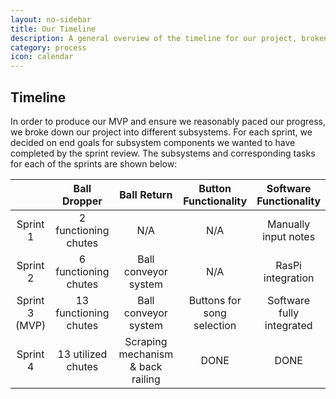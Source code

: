 ```yaml
---
layout: no-sidebar
title: Our Timeline
description: A general overview of the timeline for our project, broken down into sprints.
category: process
icon: calendar
---
```


## Timeline

In order to produce our MVP and ensure we reasonably paced our progress, we broke down our project into different subsystems. For each sprint, we decided on end goals for subsystem components we wanted to have completed by the sprint review. The subsystems and corresponding tasks for each of the sprints are shown below:

| | **Ball Dropper** | **Ball Return** | **Button Functionality** | **Software Functionality** |
| :---: | :---: | :---: | :---: | :---: |
| Sprint 1 | 2 functioning chutes | N/A | N/A | Manually input notes |
| Sprint 2 | 6 functioning chutes | Ball conveyor system | N/A | RasPi integration |
| Sprint 3 (MVP) | 13 functioning chutes | Ball conveyor system | Buttons for song selection | Software fully integrated |
| Sprint 4 | 13 utilized chutes | Scraping mechanism & back railing | DONE | DONE
